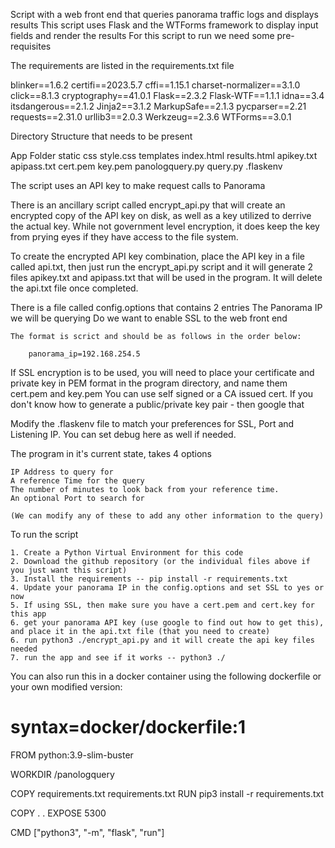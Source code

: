 Script with a web front end that queries panorama traffic logs and displays results
This script uses Flask and the WTForms framework to display input fields and render the results
For this script to run we need some pre-requisites

The requirements are listed in the requirements.txt file

blinker==1.6.2
certifi==2023.5.7
cffi==1.15.1
charset-normalizer==3.1.0
click==8.1.3
cryptography==41.0.1
Flask==2.3.2
Flask-WTF==1.1.1
idna==3.4
itsdangerous==2.1.2
Jinja2==3.1.2
MarkupSafe==2.1.3
pycparser==2.21
requests==2.31.0
urllib3==2.0.3
Werkzeug==2.3.6
WTForms==3.0.1


Directory Structure that needs to be present

App Folder
     static
          css
              style.css
     templates
         index.html
         results.html
    apikey.txt
    apipass.txt
    cert.pem
    key.pem
    panologquery.py
    query.py
    .flaskenv


The script uses an API key to make request calls to Panorama

There is an ancillary script called encrypt_api.py that will create an encrypted copy of the API key on disk, as well as a key utilized to derrive the actual key.  While not government
level encryption, it does keep the key from prying eyes if they have access to the file system.

To create the encrypted API key combination, place the API key in a file called api.txt, then just run the encrypt_api.py script and it will generate 2 files
apikey.txt and apipass.txt that will be used in the program.  It will delete the api.txt file once completed.

There is a file called config.options that contains 2 entries
    The Panorama IP we will be querying
    Do we want to enable SSL to the web front end

    The format is scrict and should be as follows in the order below:

        panorama_ip=192.168.254.5
     

If SSL encryption is to be used, you will need to place your certificate and private key in PEM format in the program directory, and name them cert.pem and key.pem
    You can use self signed or a CA issued cert.  If you don't know how to generate a public/private key pair - then google that

Modify the .flaskenv file to match your preferences for SSL, Port and Listening IP.  You can set debug here as well if needed.

The program in it's current state, takes 4 options

    IP Address to query for
    A reference Time for the query
    The number of minutes to look back from your reference time.
    An optional Port to search for

    (We can modify any of these to add any other information to the query)



To run the script

    1. Create a Python Virtual Environment for this code
    2. Download the github repository (or the individual files above if you just want this script)
    3. Install the requirements -- pip install -r requirements.txt
    4. Update your panorama IP in the config.options and set SSL to yes or now
    5. If using SSL, then make sure you have a cert.pem and cert.key for this app
    6. get your panorama API key (use google to find out how to get this), and place it in the api.txt file (that you need to create)
    6. run python3 ./encrypt_api.py and it will create the api key files needed
    7. run the app and see if it works -- python3 ./


You can also run this in a docker container using the following dockerfile or your own modified version:

# syntax=docker/dockerfile:1

FROM python:3.9-slim-buster

WORKDIR /panologquery

COPY requirements.txt requirements.txt
RUN pip3 install -r requirements.txt

COPY . .
EXPOSE 5300

CMD ["python3", "-m", "flask", "run"]


